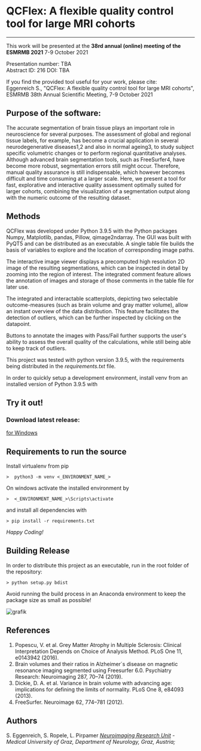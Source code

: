 # QCFlex: A flexible quality control tool for large MRI cohorts

---
This work will be presented at the **38rd annual (online) meeting of the ESMRMB 2021** 7-9 October 2021 <br>

Presentation number: TBA <br>
Abstract ID: 216
DOI: TBA

If you find the provided tool useful for your work, please cite:<br>
Eggenreich S., "QCFlex: A flexible quality control tool for large MRI cohorts", ESMRMB 38th Annual Scientific Meeting, 7-9 October 2021

## Purpose of the software: 
The accurate segmentation of brain tissue plays an important role in neuroscience for several purposes. The assessment of global and regional tissue labels, for example, has become a crucial application in several neurodegenerative diseases1,2 and also in normal ageing3, to study subject specific volumetric changes or to perform regional quantitative analyses. Although advanced brain segmentation tools, such as FreeSurfer4, have become more robust, segmentation errors still might occur. Therefore, manual quality assurance is still indispensable, which however becomes difficult and time consuming at a larger scale. Here, we present a tool for fast, explorative and interactive quality assessment optimally suited for larger cohorts, combining the visualization of a segmentation output along with the numeric outcome of the resulting dataset.

## Methods 
QCFlex was developed under Python 3.9.5 with the Python packages Numpy, Matplotlib, pandas, Pillow, qimage2ndarray. The GUI was built with PyQT5 and can be distributed as an executable. A single table file builds the basis of variables to explore and the location of corresponding image paths.

The interactive image viewer displays a precomputed high resolution 2D image of the resulting segmentations, which can be inspected in detail by zooming into the region of interest. The integrated comment feature allows the annotation of images and storage of those comments in the table file for later use.

The integrated and interactable scatterplots, depicting two selectable outcome-measures (such as brain volume and gray matter volume), allow an instant overview of the data distribution. This feature facilitates the detection of outliers, which can be further inspected by clicking on the datapoint. 

Buttons to annotate the images with Pass/Fail further supports the user's ability to assess the overall quality of the calculations, while still being able to keep track of outliers.


This project was tested with python version 3.9.5, with the requirements being distributed in the _requirements.txt_ file.

In order to quickly setup a development environment, install venv from an installed version of Python 3.9.5 with 

## Try it out!
### Download latest release:
[for Windows](https://github.com/neuroimaging-mug/QCFlex//releases/latest)

  
## Requirements to run the source 
Install virtualenv from pip
```
>  python3 -m venv <_ENVIRONMENT_NAME_>
```

On windows activate the installed environment by 
```
>  <_ENVIRONMENT_NAME_>\Scripts\activate 
```

and install all dependencies with 
```
> pip install -r requirements.txt
```

*Happy Coding!*

## Building Release
In order to distribute this project as an executable, run in the root folder of the repository:
```
> python setup.py bdist
```

Avoid running the build process in an Anaconda environment to keep the package size as small as possible!

![grafik](https://user-images.githubusercontent.com/67055436/115269796-f45fe600-a13b-11eb-8222-ce6f6709102a.png)

## References
1.    Popescu, V. et al. Grey Matter Atrophy in Multiple Sclerosis: Clinical Interpretation Depends on Choice of Analysis Method. PLoS One 11, e0143942 (2016).
2.    Brain volumes and their ratios in Alzheimer´s disease on magnetic resonance imaging segmented using Freesurfer 6.0. Psychiatry Research: Neuroimaging 287, 70–74 (2019).
3.    Dickie, D. A. et al. Variance in brain volume with advancing age: implications for defining the limits of normality. PLoS One 8, e84093 (2013).
4.    FreeSurfer. Neuroimage 62, 774–781 (2012).

## Authors
S. Eggenreich, S. Ropele, L. Pirpamer
*[Neuroimaging Research Unit](http://www.neuroimaging.at) - Medical University of Graz, Department of Neurology, Graz, Austria;* <br>



